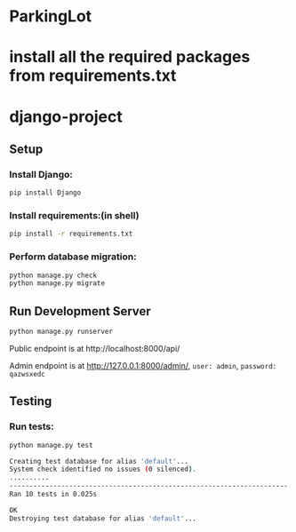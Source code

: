 # ParkingLot

# install all the required packages from requirements.txt


# django-project

## Setup

### Install Django:
```bash
pip install Django
```

### Install requirements:(in shell)
```bash
pip install -r requirements.txt
```

### Perform database migration:
```bash
python manage.py check
python manage.py migrate
```

## Run Development Server

```bash
python manage.py runserver
```
Public endpoint is at http://localhost:8000/api/

Admin endpoint is at http://127.0.0.1:8000/admin/, `user: admin`, `password: qazwsxedc`

## Testing

### Run tests:
```bash
python manage.py test
```

```bash
Creating test database for alias 'default'...
System check identified no issues (0 silenced).
..........
----------------------------------------------------------------------
Ran 10 tests in 0.025s

OK
Destroying test database for alias 'default'...
```
